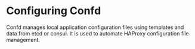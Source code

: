# Configuring Confd

Confd manages local application configuration files using templates and data from etcd or consul. It is used to automate HAProxy configuration file management.